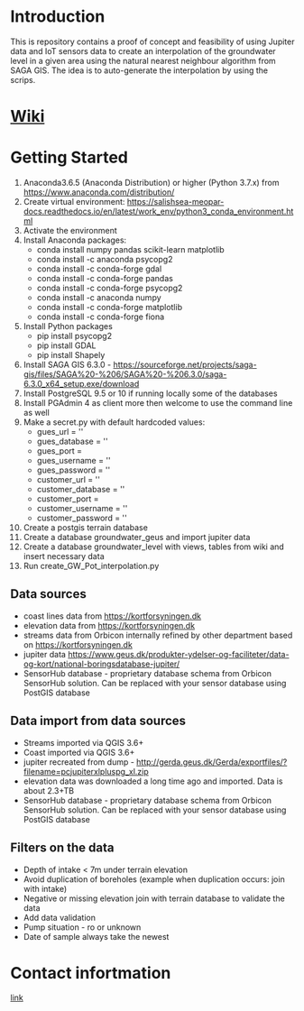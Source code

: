 # Introduction 
This is repository contains a proof of concept and feasibility of using Jupiter data and IoT sensors data to create an
interpolation of the groundwater level in a given area using the natural nearest neighbour algorithm from SAGA GIS.
The idea is to auto-generate the interpolation by using the scrips.

# [Wiki](/Wiki)

# Getting Started
1. Anaconda3.6.5 (Anaconda Distribution) or higher (Python 3.7.x) from https://www.anaconda.com/distribution/
2. Create virtual environment: https://salishsea-meopar-docs.readthedocs.io/en/latest/work_env/python3_conda_environment.html
3. Activate the environment 
4. Install Anaconda packages:
	* conda install numpy pandas scikit-learn matplotlib
	* conda install -c anaconda psycopg2
	* conda install -c conda-forge gdal
	* conda install -c conda-forge pandas
	* conda install -c conda-forge psycopg2
	* conda install -c anaconda numpy 
	* conda install -c conda-forge matplotlib
	* conda install -c conda-forge fiona 
5. Install Python packages
	* pip install psycopg2
	* pip install GDAL
	* pip install Shapely
6. Install SAGA GIS 6.3.0 - https://sourceforge.net/projects/saga-gis/files/SAGA%20-%206/SAGA%20-%206.3.0/saga-6.3.0_x64_setup.exe/download
7. Install PostgreSQL 9.5 or 10 if running locally some of the databases
8. Install PGAdmin 4 as client more then welcome to use the command line as well
9. Make a secret.py with default hardcoded values:
	* gues_url =  '<Value>'
	* gues_database = '<Value>'
	* gues_port = <Value>
	* gues_username = '<Value>'
	* gues_password = '<Value>'
	* customer_url =  '<Value>'
	* customer_database = '<Value>'
	* customer_port = <Value>
	* customer_username = '<Value>'
	* customer_password = '<Value>'
10. Create a postgis terrain database
11. Create a database groundwater_geus and import jupiter data
12. Create a database groundwater_level with views, tables from wiki and insert necessary data 
13. Run create_GW_Pot_interpolation.py

## Data sources
* coast lines data from https://kortforsyningen.dk
* elevation data from https://kortforsyningen.dk
* streams data from Orbicon internally refined by other department based on https://kortforsyningen.dk 
* jupiter data  https://www.geus.dk/produkter-ydelser-og-faciliteter/data-og-kort/national-boringsdatabase-jupiter/
* SensorHub database - proprietary database schema from Orbicon SensorHub solution. Can be replaced with your sensor database 
using PostGIS database 
## Data import from data sources
* Streams imported via QGIS 3.6+
* Coast imported via QGIS 3.6+
* jupiter recreated from dump - http://gerda.geus.dk/Gerda/exportfiles/?filename=pcjupiterxlpluspg_xl.zip
* elevation data was downloaded a long time ago and imported. Data is about 2.3+TB
* SensorHub database - proprietary database schema from Orbicon SensorHub solution. Can be replaced with your sensor database 
using PostGIS database 
## Filters on the data
* Depth of intake < 7m under terrain elevation
* Avoid duplication of boreholes (example when duplication occurs: join with intake)
* Negative or missing elevation join with terrain database to validate the data
* Add data validation 
* Pump situation - ro or unknown
* Date of sample always take the newest

# Contact infortmation
[link](https://www.orbiconinformatik.dk/)
